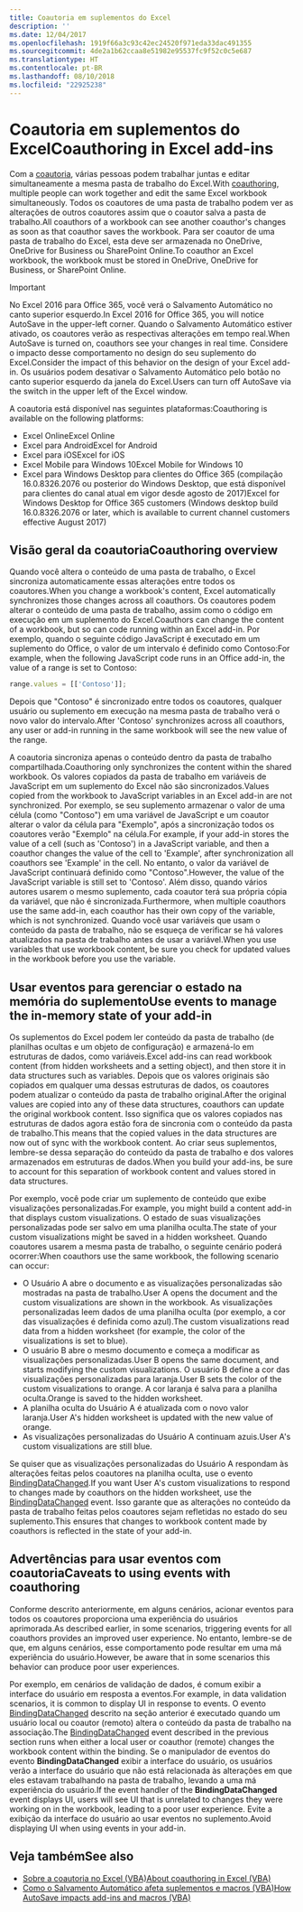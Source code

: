 ```yaml
---
title: Coautoria em suplementos do Excel
description: ''
ms.date: 12/04/2017
ms.openlocfilehash: 1919f66a3c93c42ec24520f971eda33dac491355
ms.sourcegitcommit: 4de2a1b62ccaa8e51982e95537fc9f52c0c5e687
ms.translationtype: HT
ms.contentlocale: pt-BR
ms.lasthandoff: 08/10/2018
ms.locfileid: "22925238"
---
```

# <a name="coauthoring-in-excel-add-ins"></a><span data-ttu-id="039ad-102">Coautoria em suplementos do Excel</span><span class="sxs-lookup"><span data-stu-id="039ad-102">Coauthoring in Excel add-ins</span></span>  

<span data-ttu-id="039ad-103">Com a [coautoria](https://support.office.com/article/Collaborate-on-Excel-workbooks-at-the-same-time-with-co-authoring-7152aa8b-b791-414c-a3bb-3024e46fb104), várias pessoas podem trabalhar juntas e editar simultaneamente a mesma pasta de trabalho do Excel.</span><span class="sxs-lookup"><span data-stu-id="039ad-103">With [coauthoring](https://support.office.com/article/Collaborate-on-Excel-workbooks-at-the-same-time-with-co-authoring-7152aa8b-b791-414c-a3bb-3024e46fb104), multiple people can work together and edit the same Excel workbook simultaneously.</span></span> <span data-ttu-id="039ad-104">Todos os coautores de uma pasta de trabalho podem ver as alterações de outros coautores assim que o coautor salva a pasta de trabalho.</span><span class="sxs-lookup"><span data-stu-id="039ad-104">All coauthors of a workbook can see another coauthor's changes as soon as that coauthor saves the workbook.</span></span> <span data-ttu-id="039ad-105">Para ser coautor de uma pasta de trabalho do Excel, esta deve ser armazenada no OneDrive, OneDrive for Business ou SharePoint Online.</span><span class="sxs-lookup"><span data-stu-id="039ad-105">To coauthor an Excel workbook, the workbook must be stored in OneDrive, OneDrive for Business, or SharePoint Online.</span></span>

> [!IMPORTANT]
> <span data-ttu-id="039ad-106">No Excel 2016 para Office 365, você verá o Salvamento Automático no canto superior esquerdo.</span><span class="sxs-lookup"><span data-stu-id="039ad-106">In Excel 2016 for Office 365, you will notice AutoSave in the upper-left corner.</span></span> <span data-ttu-id="039ad-107">Quando o Salvamento Automático estiver ativado, os coautores verão as respectivas alterações em tempo real.</span><span class="sxs-lookup"><span data-stu-id="039ad-107">When AutoSave is turned on, coauthors see your changes in real time.</span></span> <span data-ttu-id="039ad-108">Considere o impacto desse comportamento no design do seu suplemento do Excel.</span><span class="sxs-lookup"><span data-stu-id="039ad-108">Consider the impact of this behavior on the design of your Excel add-in.</span></span> <span data-ttu-id="039ad-109">Os usuários podem desativar o Salvamento Automático pelo botão no canto superior esquerdo da janela do Excel.</span><span class="sxs-lookup"><span data-stu-id="039ad-109">Users can turn off AutoSave via the switch in the upper left of the Excel window.</span></span>

<span data-ttu-id="039ad-110">A coautoria está disponível nas seguintes plataformas:</span><span class="sxs-lookup"><span data-stu-id="039ad-110">Coauthoring is available on the following platforms:</span></span>

- <span data-ttu-id="039ad-111">Excel Online</span><span class="sxs-lookup"><span data-stu-id="039ad-111">Excel Online</span></span>
- <span data-ttu-id="039ad-112">Excel para Android</span><span class="sxs-lookup"><span data-stu-id="039ad-112">Excel for Android</span></span>
- <span data-ttu-id="039ad-113">Excel para iOS</span><span class="sxs-lookup"><span data-stu-id="039ad-113">Excel for iOS</span></span>
- <span data-ttu-id="039ad-114">Excel Mobile para Windows 10</span><span class="sxs-lookup"><span data-stu-id="039ad-114">Excel Mobile for Windows 10</span></span>
- <span data-ttu-id="039ad-115">Excel para Windows Desktop para clientes do Office 365 (compilação 16.0.8326.2076 ou posterior do Windows Desktop, que está disponível para clientes do canal atual em vigor desde agosto de 2017)</span><span class="sxs-lookup"><span data-stu-id="039ad-115">Excel for Windows Desktop for Office 365 customers (Windows desktop build 16.0.8326.2076 or later, which is available to current channel customers effective August 2017)</span></span>

## <a name="coauthoring-overview"></a><span data-ttu-id="039ad-116">Visão geral da coautoria</span><span class="sxs-lookup"><span data-stu-id="039ad-116">Coauthoring overview</span></span>
 
<span data-ttu-id="039ad-117">Quando você altera o conteúdo de uma pasta de trabalho, o Excel sincroniza automaticamente essas alterações entre todos os coautores.</span><span class="sxs-lookup"><span data-stu-id="039ad-117">When you change a workbook's content, Excel automatically synchronizes those changes across all coauthors.</span></span> <span data-ttu-id="039ad-118">Os coautores podem alterar o conteúdo de uma pasta de trabalho, assim como o código em execução em um suplemento do Excel.</span><span class="sxs-lookup"><span data-stu-id="039ad-118">Coauthors can change the content of a workbook, but so can code running within an Excel add-in.</span></span> <span data-ttu-id="039ad-119">Por exemplo, quando o seguinte código JavaScript é executado em um suplemento do Office, o valor de um intervalo é definido como Contoso:</span><span class="sxs-lookup"><span data-stu-id="039ad-119">For example, when the following JavaScript code runs in an Office add-in, the value of a range is set to Contoso:</span></span>

```js
range.values = [['Contoso']];
```
<span data-ttu-id="039ad-120">Depois que "Contoso" é sincronizado entre todos os coautores, qualquer usuário ou suplemento em execução na mesma pasta de trabalho verá o novo valor do intervalo.</span><span class="sxs-lookup"><span data-stu-id="039ad-120">After 'Contoso' synchronizes across all coauthors, any user or add-in running in the same workbook will see the new value of the range.</span></span> 

<span data-ttu-id="039ad-121">A coautoria sincroniza apenas o conteúdo dentro da pasta de trabalho compartilhada.</span><span class="sxs-lookup"><span data-stu-id="039ad-121">Coauthoring only synchronizes the content within the shared workbook.</span></span> <span data-ttu-id="039ad-122">Os valores copiados da pasta de trabalho em variáveis de JavaScript em um suplemento do Excel não são sincronizados.</span><span class="sxs-lookup"><span data-stu-id="039ad-122">Values copied from the workbook to JavaScript variables in an Excel add-in are not synchronized.</span></span> <span data-ttu-id="039ad-123">Por exemplo, se seu suplemento armazenar o valor de uma célula (como "Contoso") em uma variável de JavaScript e um coautor alterar o valor da célula para "Exemplo", após a sincronização todos os coautores verão "Exemplo" na célula.</span><span class="sxs-lookup"><span data-stu-id="039ad-123">For example, if your add-in stores the value of a cell (such as 'Contoso') in a JavaScript variable, and then a coauthor changes the value of the cell to 'Example', after synchronization all coauthors see 'Example' in the cell.</span></span> <span data-ttu-id="039ad-124">No entanto, o valor da variável de JavaScript continuará definido como "Contoso".</span><span class="sxs-lookup"><span data-stu-id="039ad-124">However, the value of the JavaScript variable is still set to 'Contoso'.</span></span> <span data-ttu-id="039ad-125">Além disso, quando vários autores usarem o mesmo suplemento, cada coautor terá sua própria cópia da variável, que não é sincronizada.</span><span class="sxs-lookup"><span data-stu-id="039ad-125">Furthermore, when multiple coauthors use the same add-in, each coauthor has their own copy of the variable, which is not synchronized.</span></span> <span data-ttu-id="039ad-126">Quando você usar variáveis que usam o conteúdo da pasta de trabalho, não se esqueça de verificar se há valores atualizados na pasta de trabalho antes de usar a variável.</span><span class="sxs-lookup"><span data-stu-id="039ad-126">When you use variables that use workbook content, be sure you check for updated values in the workbook before you use the variable.</span></span> 

## <a name="use-events-to-manage-the-in-memory-state-of-your-add-in"></a><span data-ttu-id="039ad-127">Usar eventos para gerenciar o estado na memória do suplemento</span><span class="sxs-lookup"><span data-stu-id="039ad-127">Use events to manage the in-memory state of your add-in</span></span>
 
<span data-ttu-id="039ad-128">Os suplementos do Excel podem ler conteúdo da pasta de trabalho (de planilhas ocultas e um objeto de configuração) e armazená-lo em estruturas de dados, como variáveis.</span><span class="sxs-lookup"><span data-stu-id="039ad-128">Excel add-ins can read workbook content (from hidden worksheets and a setting object), and then store it in data structures such as variables.</span></span> <span data-ttu-id="039ad-129">Depois que os valores originais são copiados em qualquer uma dessas estruturas de dados, os coautores podem atualizar o conteúdo da pasta de trabalho original.</span><span class="sxs-lookup"><span data-stu-id="039ad-129">After the original values are copied into any of these data structures, coauthors can update the original workbook content.</span></span> <span data-ttu-id="039ad-130">Isso significa que os valores copiados nas estruturas de dados agora estão fora de sincronia com o conteúdo da pasta de trabalho.</span><span class="sxs-lookup"><span data-stu-id="039ad-130">This means that the copied values in the data structures are now out of sync with the workbook content.</span></span> <span data-ttu-id="039ad-131">Ao criar seus suplementos, lembre-se dessa separação do conteúdo da pasta de trabalho e dos valores armazenados em estruturas de dados.</span><span class="sxs-lookup"><span data-stu-id="039ad-131">When you build your add-ins, be sure to account for this separation of workbook content and values stored in data structures.</span></span>

<span data-ttu-id="039ad-132">Por exemplo, você pode criar um suplemento de conteúdo que exibe visualizações personalizadas.</span><span class="sxs-lookup"><span data-stu-id="039ad-132">For example, you might build a content add-in that displays custom visualizations.</span></span> <span data-ttu-id="039ad-133">O estado de suas visualizações personalizadas pode ser salvo em uma planilha oculta.</span><span class="sxs-lookup"><span data-stu-id="039ad-133">The state of your custom visualizations might be saved in a hidden worksheet.</span></span> <span data-ttu-id="039ad-134">Quando coautores usarem a mesma pasta de trabalho, o seguinte cenário poderá ocorrer:</span><span class="sxs-lookup"><span data-stu-id="039ad-134">When coauthors use the same workbook, the following scenario can occur:</span></span>

- <span data-ttu-id="039ad-135">O Usuário A abre o documento e as visualizações personalizadas são mostradas na pasta de trabalho.</span><span class="sxs-lookup"><span data-stu-id="039ad-135">User A opens the document and the custom visualizations are shown in the workbook.</span></span> <span data-ttu-id="039ad-136">As visualizações personalizadas leem dados de uma planilha oculta (por exemplo, a cor das visualizações é definida como azul).</span><span class="sxs-lookup"><span data-stu-id="039ad-136">The custom visualizations read data from a hidden worksheet (for example, the color of the visualizations is set to blue).</span></span>
- <span data-ttu-id="039ad-137">O usuário B abre o mesmo documento e começa a modificar as visualizações personalizadas.</span><span class="sxs-lookup"><span data-stu-id="039ad-137">User B opens the same document, and starts modifying the custom visualizations.</span></span> <span data-ttu-id="039ad-138">O usuário B define a cor das visualizações personalizadas para laranja.</span><span class="sxs-lookup"><span data-stu-id="039ad-138">User B sets the color of the custom visualizations to orange.</span></span> <span data-ttu-id="039ad-139">A cor laranja é salva para a planilha oculta.</span><span class="sxs-lookup"><span data-stu-id="039ad-139">Orange is saved to the hidden worksheet.</span></span>
- <span data-ttu-id="039ad-140">A planilha oculta do Usuário A é atualizada com o novo valor laranja.</span><span class="sxs-lookup"><span data-stu-id="039ad-140">User A's hidden worksheet is updated with the new value of orange.</span></span>
- <span data-ttu-id="039ad-141">As visualizações personalizadas do Usuário A continuam azuis.</span><span class="sxs-lookup"><span data-stu-id="039ad-141">User A's custom visualizations are still blue.</span></span> 

<span data-ttu-id="039ad-142">Se quiser que as visualizações personalizadas do Usuário A respondam às alterações feitas pelos coautores na planilha oculta, use o evento [BindingDataChanged](https://dev.office.com/reference/add-ins/shared/binding.bindingdatachangedevent).</span><span class="sxs-lookup"><span data-stu-id="039ad-142">If you want User A's custom visualizations to respond to changes made by coauthors on the hidden worksheet, use the [BindingDataChanged](https://dev.office.com/reference/add-ins/shared/binding.bindingdatachangedevent) event.</span></span> <span data-ttu-id="039ad-143">Isso garante que as alterações no conteúdo da pasta de trabalho feitas pelos coautores sejam refletidas no estado do seu suplemento.</span><span class="sxs-lookup"><span data-stu-id="039ad-143">This ensures that changes to workbook content made by coauthors is reflected in the state of your add-in.</span></span>

## <a name="caveats-to-using-events-with-coauthoring"></a><span data-ttu-id="039ad-144">Advertências para usar eventos com coautoria</span><span class="sxs-lookup"><span data-stu-id="039ad-144">Caveats to using events with coauthoring</span></span> 

<span data-ttu-id="039ad-145">Conforme descrito anteriormente, em alguns cenários, acionar eventos para todos os coautores proporciona uma experiência do usuários aprimorada.</span><span class="sxs-lookup"><span data-stu-id="039ad-145">As described earlier, in some scenarios, triggering events for all coauthors provides an improved user experience.</span></span> <span data-ttu-id="039ad-146">No entanto, lembre-se de que, em alguns cenários, esse comportamento pode resultar em uma má experiência do usuário.</span><span class="sxs-lookup"><span data-stu-id="039ad-146">However, be aware that in some scenarios this behavior can produce poor user experiences.</span></span> 

<span data-ttu-id="039ad-147">Por exemplo, em cenários de validação de dados, é comum exibir a interface do usuário em resposta a eventos.</span><span class="sxs-lookup"><span data-stu-id="039ad-147">For example, in data validation scenarios, it is common to display UI in response to events.</span></span> <span data-ttu-id="039ad-148">O evento [BindingDataChanged](https://dev.office.com/reference/add-ins/shared/binding.bindingdatachangedevent) descrito na seção anterior é executado quando um usuário local ou coautor (remoto) altera o conteúdo da pasta de trabalho na associação.</span><span class="sxs-lookup"><span data-stu-id="039ad-148">The [BindingDataChanged](https://dev.office.com/reference/add-ins/shared/binding.bindingdatachangedevent) event described in the previous section runs when either a local user or coauthor (remote) changes the workbook content within the binding.</span></span> <span data-ttu-id="039ad-149">Se o manipulador de eventos do evento **BindingDataChanged** exibir a interface do usuário, os usuários verão a interface do usuário que não está relacionada às alterações em que eles estavam trabalhando na pasta de trabalho, levando a uma má experiência do usuário.</span><span class="sxs-lookup"><span data-stu-id="039ad-149">If the event handler of the **BindingDataChanged** event displays UI, users will see UI that is unrelated to changes they were working on in the workbook, leading to a poor user experience.</span></span> <span data-ttu-id="039ad-150">Evite a exibição da interface do usuário ao usar eventos no suplemento.</span><span class="sxs-lookup"><span data-stu-id="039ad-150">Avoid displaying UI when using events in your add-in.</span></span>

## <a name="see-also"></a><span data-ttu-id="039ad-151">Veja também</span><span class="sxs-lookup"><span data-stu-id="039ad-151">See also</span></span> 

- [<span data-ttu-id="039ad-152">Sobre a coautoria no Excel (VBA)</span><span class="sxs-lookup"><span data-stu-id="039ad-152">About coauthoring in Excel (VBA)</span></span>](https://msdn.microsoft.com/vba/excel-vba/articles/about-coauthoring-in-excel) 
- [<span data-ttu-id="039ad-153">Como o Salvamento Automático afeta suplementos e macros (VBA)</span><span class="sxs-lookup"><span data-stu-id="039ad-153">How AutoSave impacts add-ins and macros (VBA)</span></span>](https://msdn.microsoft.com/vba/office-shared-vba/articles/how-autosave-impacts-addins-and-macros) 
